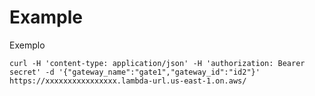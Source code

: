 # Example

Exemplo

    curl -H 'content-type: application/json' -H 'authorization: Bearer secret' -d '{"gateway_name":"gate1","gateway_id":"id2"}' https://xxxxxxxxxxxxxxxx.lambda-url.us-east-1.on.aws/
